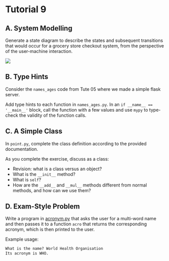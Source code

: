 # Tutorial 9

## A. System Modelling

Generate a state diagram to describe the states and subsequent transitions that would occur for a grocery store checkout system, from the perspective of the user-machine interaction.

![](https://www.canstarblue.com.au/wp-content/uploads/2018/09/shutterstock_793003627-300x189.jpg)

## B. Type Hints

Consider the `names_ages` code from Tute 05 where we made a simple flask server.

Add type hints to each function in `names_ages.py`. In an `if __name__ == '__main__'` block, call the function with a few values and use `mypy` to type-check the validity of the function calls.

## C. A Simple Class

In `point.py`, complete the class definition according to the provided documentation.

As you complete the exercise, discuss as a class:

* Revision: what is a class versus an object?
* What is the `__init__` method?
* What is `self`?
* How are the `__add__` and `__mul__` methods different from normal methods, and how can we use them?

## D. Exam-Style Problem

Write a program in [acronym.py](acronym.py) that asks the user for a multi-word name and then passes it to a function `acro` that returns the corresponding acronym, which is then printed to the user.

Example usage:
```txt
What is the name? World Health Organisation
Its acronym is WHO.
```
